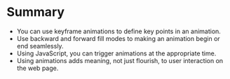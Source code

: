 # Summary
- You can use keyframe animations to define key points in an animation.
- Use backward and forward fill modes to making an animation begin or end
seamlessly.
- Using JavaScript, you can trigger animations at the appropriate time.
- Using animations adds meaning, not just flourish, to user interaction on the
web page.
